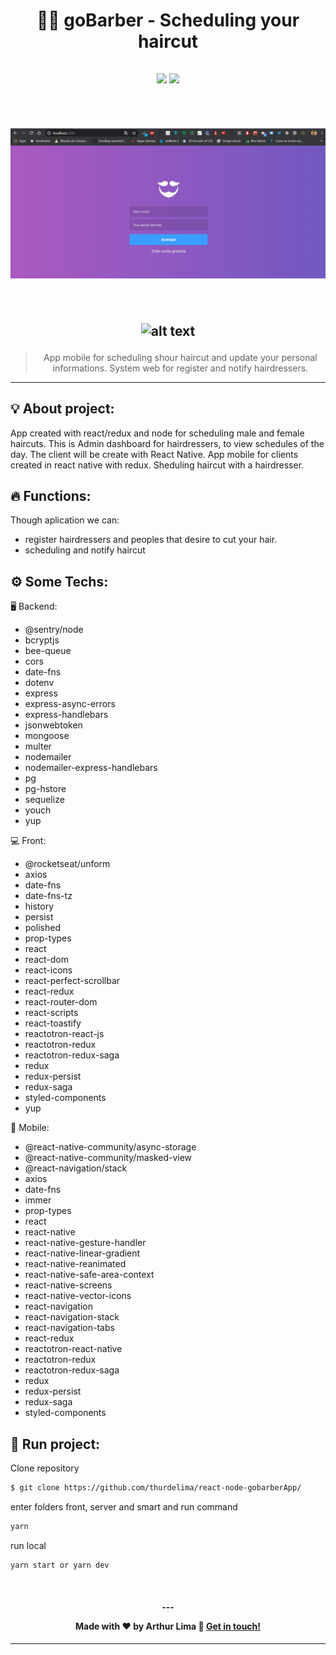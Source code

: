 
<h1 align="center">
  🧔🏻 goBarber - Scheduling your haircut
</h1>
<h2 align="center">

  

<p align="center">

  <a alt="Arthur Lima Linkedin" href="https://www.linkedin.com/in/arthur-lima-294ab0103/">
    <img src="https://img.shields.io/badge/LinkedIn-Arthur-blue?logo=linkedin"/></a>
 
  <a alt="Arthur Lima GitHub" href="https://github.com/thurdelima">
  <img src="https://img.shields.io/badge/GitHub-thurdelima-lightgrey?logo=github"/></a>
 

</p>
<br/>



![alt text](https://raw.githubusercontent.com/thurdelima/react-node-gobarberApp/master/gobarber_project.gif)

<br/>


<div align="center">

![alt text](https://raw.githubusercontent.com/thurdelima/react-node-gobarberApp/master/mobileBarber.gif)

</div>





</h2>

<blockquote align="center">
  App mobile for  scheduling shour haircut and update your personal informations. System web for register  and notify hairdressers.
</blockquote>

<hr/>

##  💡 About project:

App created with react/redux and node for scheduling male and female haircuts. This is Admin dashboard for hairdressers, to view schedules of the day. The client will be create with React Native. App mobile for clients created in react native with redux. Sheduling haircut with a hairdresser.

##  🔥 Functions:

Though aplication we can:

- register hairdressers and peoples that desire to cut your hair.
- scheduling and notify haircut 


##  ⚙️ Some Techs:

 🖥️  Backend:

- @sentry/node
- bcryptjs
- bee-queue
- cors
- date-fns
- dotenv
- express
- express-async-errors
- express-handlebars
- jsonwebtoken
- mongoose
- multer
- nodemailer
- nodemailer-express-handlebars
- pg
- pg-hstore
- sequelize
- youch
- yup

 💻  Front:

- @rocketseat/unform
- axios
- date-fns
- date-fns-tz
- history
- persist
- polished
- prop-types
- react
- react-dom
- react-icons
- react-perfect-scrollbar
- react-redux
- react-router-dom
- react-scripts
- react-toastify
- reactotron-react-js
- reactotron-redux
- reactotron-redux-saga
- redux
- redux-persist
- redux-saga
- styled-components
- yup

 📱  Mobile:

- @react-native-community/async-storage
- @react-native-community/masked-view
- @react-navigation/stack
- axios
- date-fns
- immer
- prop-types
- react
- react-native
- react-native-gesture-handler
- react-native-linear-gradient
- react-native-reanimated
- react-native-safe-area-context
- react-native-screens
- react-native-vector-icons
- react-navigation
- react-navigation-stack
- react-navigation-tabs
- react-redux
- reactotron-react-native
- reactotron-redux
- reactotron-redux-saga
- redux
- redux-persist
- redux-saga
- styled-components



## 🏁 Run project:

Clone repository

```bash
$ git clone https://github.com/thurdelima/react-node-gobarberApp/
```

enter folders front, server and smart and run command

```bash
yarn
```
run local

```bash
yarn start or yarn dev
```




<br/>

<h4 align="center">
  ---

Made with ♥   by Arthur Lima :wave: [Get in touch!](https://www.linkedin.com/in/arthur-lima-294ab0103/)
</h4>

---








